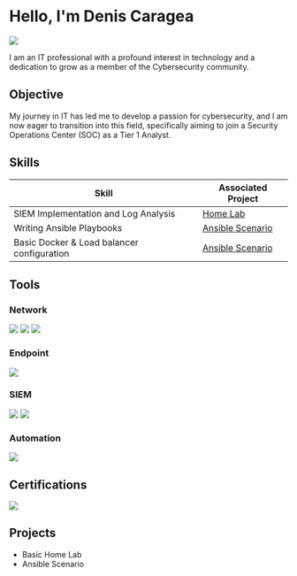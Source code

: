 # Hello, I'm Denis Caragea
<a href="https://www.linkedin.com/in/denis-caragea-a9aa411b3/"><img src="https://img.shields.io/badge/-LinkedIn-0072b1?&style=for-the-badge&logo=linkedin&logoColor=white" /></a>

I am an IT professional with a profound interest in technology and a dedication to grow as a member of the Cybersecurity community.

## Objective

My journey in IT has led me to develop a passion for cybersecurity, and I am now eager to transition into this field, specifically aiming to join a Security Operations Center (SOC) as a Tier 1 Analyst.

## Skills

| Skill                                         | Associated Project         |
|-----------------------------------------------|----------------------------|
| SIEM Implementation and Log Analysis          | <a href="https://github.com/carageadenis1806/Home-Lab">Home Lab</a>|
| Writing Ansible Playbooks | <a href="https://github.com/carageadenis1806/ansibleScenarioConfigs">Ansible Scenario</a>|
| Basic Docker & Load balancer configuration | <a href="https://github.com/carageadenis1806/ansibleScenarioConfigs">Ansible Scenario</a>|


## Tools

### Network
<div>
    <img src="https://img.shields.io/badge/-Wireshark-1679A7?&style=for-the-badge&logo=Wireshark&logoColor=white" />
    <img src="https://img.shields.io/badge/-Zeek-777BB4?&style=for-the-badge&logo=Zeek&logoColor=white" />
    <img src="https://img.shields.io/badge/-Snort-FF0000?&style=for-the-badge&logo=Snort&logoColor=white" />
</div>

### Endpoint
<div>
    <img src="https://img.shields.io/badge/-Velociraptor-4B275F?&style=for-the-badge&logo=Velociraptor&logoColor=white" />
</div>

### SIEM
<div>
    <img src="https://img.shields.io/badge/-Splunk-000000?&style=for-the-badge&logo=Splunk&logoColor=white" />
    <img src="https://img.shields.io/badge/-Elastic-005571?&style=for-the-badge&logo=Elastic&logoColor=white" />
</div>

### Automation
<div>
  <img src="https://img.shields.io/badge/-Ansible-EE0000?&style=for-the-badge&logo=Ansible&logoColor=white" />
</div>

## Certifications
<div>
<img src="https://img.shields.io/badge/ISC2-CC-0033A0?style=for-the-badge&logo=ISC2&logoColor=white" />
</div>

## Projects
- Basic Home Lab
- Ansible Scenario
